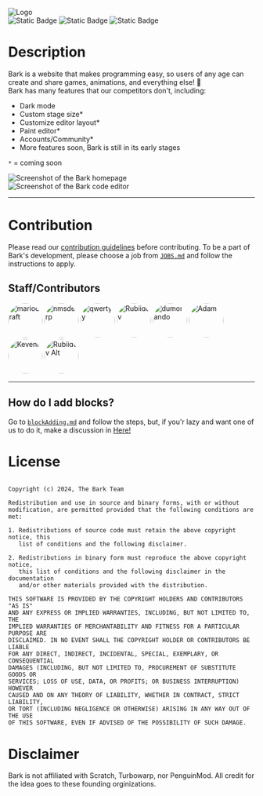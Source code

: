 ![Logo](https://raw.githubusercontent.com/mariocraft987/bark.github.io/main/src/images/Bark.svg)<br>
![Static Badge](https://img.shields.io/badge/engine%20by-blockly-yellow?style=for-the-badge&logo=google&logoColor=yellow)
![Static Badge](https://img.shields.io/badge/made_using-html_%26_js-orange?style=for-the-badge&logo=html5&logoColor=orange&)
![Static Badge](https://img.shields.io/badge/latest%20release-0.1.6-green?style=for-the-badge&logo=electron&logoColor=green)

# Description
Bark is a website that makes programming easy, so users of any age can create and share games, animations, and everything else! &#128054;<br>
Bark has many features that our competitors don't, including:
- Dark mode
- Custom stage size&ast;
- Customize editor layout&ast;
- Paint editor&ast;
- Accounts/Community&ast;
- More features soon, Bark is still in its early stages

`*` = coming soon

![Screenshot of the Bark homepage](https://github.com/mariocraft987/bark.github.io/assets/129226914/c4afcd1e-e9c1-477f-a88f-3ae2f64748e6 "Homepage")<br>
![Screenshot of the Bark code editor](https://github.com/mariocraft987/bark.github.io/assets/129226914/48718313-5243-4b80-92a6-7f986cdb12ec "Code editor")
<hr>

# Contribution
Please read our <a href="https://github.com/mariocraft987/bark.github.io/blob/main/CONTRIBUTING.md">contribution guidelines</a> before contributing.
To be a part of Bark's development, please choose a job from <a href="https://github.com/mariocraft987/bark.github.io/blob/main/CONTRIBUTING.md">`JOBS.md`</a> and follow the instructions to apply.
## Staff/Contributors
[<img src="https://avatars.githubusercontent.com/u/154646419?v=4" alt="mariocraft" title="mariocraft" width="70" height="70" style="border-radius:100%">](https://github.com/mariocraft987)
[<img src="https://avatars.githubusercontent.com/u/130254323?v=4" alt="nmsderp" title="nmsderp" width="70" height="70" style="border-radius:100%">](https://github.com/nmsderp)
[<img src="https://avatars.githubusercontent.com/u/129226914?v=4" alt="qwertyy" title="qwertyy" width="70" height="70" style="border-radius:100%">](https://github.com/qwertyy-dev)
[<img src="https://avatars.githubusercontent.com/u/158863401?v=4" alt="Rubiidev" title="Rubiidev" width="70" height="70" style="border-radius:100%">](https://github.com/Rubiidev-18)
[<img src="https://avatars.githubusercontent.com/u/144301348?v=4" alt="dumorando" title="dumorando" width="70" height="70" style="border-radius:100%">](https://github.com/dumorando)
[<img src="https://avatars.githubusercontent.com/u/110662505?v=4" alt="Adam" title="Adam" width="70" height="70" style="border-radius:100%">](https://github.com/Bashamega)
[<img src="https://avatars.githubusercontent.com/u/158528051?v=4" alt="Kevenn" title="Kevenn" width="70" height="70" style="border-radius:100%">](https://github.com/QuirkyWorks)
[<img src="https://avatars.githubusercontent.com/u/164731988?v=4" alt="Rubiidev Alt" title="Rubiidev Alt" width="70" height="70" style="border-radius:100%">](https://github.com/Rubiidev18alt)
<hr>

## How do I add blocks?
Go to <a href="https://github.com/mariocraft987/bark.github.io/blob/main/blockAdding.md">`blockAdding.md`</a> and follow the steps, but, if you'r lazy and want one of us to do it, make a discussion in [Here!](https://github.com/mariocraft987/bark.github.io/discussions/categories/block-requests)

# License

```BSD 2-Clause License

Copyright (c) 2024, The Bark Team

Redistribution and use in source and binary forms, with or without
modification, are permitted provided that the following conditions are met:

1. Redistributions of source code must retain the above copyright notice, this
   list of conditions and the following disclaimer.

2. Redistributions in binary form must reproduce the above copyright notice,
   this list of conditions and the following disclaimer in the documentation
   and/or other materials provided with the distribution.

THIS SOFTWARE IS PROVIDED BY THE COPYRIGHT HOLDERS AND CONTRIBUTORS "AS IS"
AND ANY EXPRESS OR IMPLIED WARRANTIES, INCLUDING, BUT NOT LIMITED TO, THE
IMPLIED WARRANTIES OF MERCHANTABILITY AND FITNESS FOR A PARTICULAR PURPOSE ARE
DISCLAIMED. IN NO EVENT SHALL THE COPYRIGHT HOLDER OR CONTRIBUTORS BE LIABLE
FOR ANY DIRECT, INDIRECT, INCIDENTAL, SPECIAL, EXEMPLARY, OR CONSEQUENTIAL
DAMAGES (INCLUDING, BUT NOT LIMITED TO, PROCUREMENT OF SUBSTITUTE GOODS OR
SERVICES; LOSS OF USE, DATA, OR PROFITS; OR BUSINESS INTERRUPTION) HOWEVER
CAUSED AND ON ANY THEORY OF LIABILITY, WHETHER IN CONTRACT, STRICT LIABILITY,
OR TORT (INCLUDING NEGLIGENCE OR OTHERWISE) ARISING IN ANY WAY OUT OF THE USE
OF THIS SOFTWARE, EVEN IF ADVISED OF THE POSSIBILITY OF SUCH DAMAGE.
```
# Disclaimer
Bark is not affiliated with Scratch, Turbowarp, nor PenguinMod. All credit for the idea goes to these founding orginizations.
